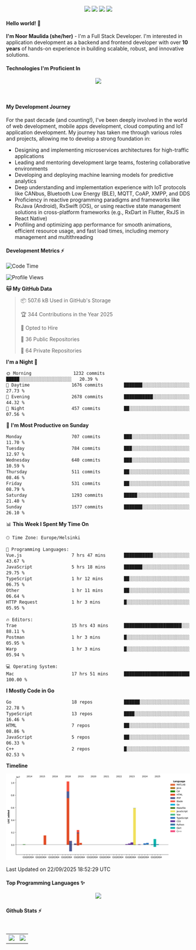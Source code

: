 <p align="center">
  <img src="https://dev.discordprofiles.me/badge/status/814439552055771206?simple=true">
  <img src="https://dev.discordprofiles.me/badge/playing/814439552055771206">
  <img src="https://dev.discordprofiles.me/badge/vscode/814439552055771206">
  <img src="https://dev.discordprofiles.me/badge/spotify/814439552055771206">
</p>

#### Hello world! 👋
**I'm Noor Maulida (she/her)** - I'm a Full Stack Developer. I'm interested in application development as a backend and frontend developer with over **10 years** of hands-on experience in building scalable, robust, and innovative solutions.

#### Technologies I'm Proficient In
<p align="center">
  <img src="https://skillicons.dev/icons?i=go,laravel,nodejs,vue,react,flutter,python,mongodb,docker,aws,gcp" />
</p>
<br>

#### My Development Journey
For the past decade (and counting!), I've been deeply involved in the world of web development, mobile apps development, cloud computing and IoT application development. My journey has taken me through various roles and projects, allowing me to develop a strong foundation in:

* Designing and implementing microservices architectures for high-traffic applications
* Leading and mentoring development large teams, fostering collaborative environments
* Developing and deploying machine learning models for predictive analytics
* Deep understanding and implementation experience with IoT protocols like CANbus, Bluetooth Low Energy (BLE), MQTT, CoAP, XMPP, and DDS
* Proficiency in reactive programming paradigms and frameworks like RxJava (Android), RxSwift (iOS), or using reactive state management solutions in cross-platform frameworks (e.g., RxDart in Flutter, RxJS in React Native)
* Profiling and optimizing app performance for smooth animations, efficient resource usage, and fast load times, including memory management and multithreading

#### Development Metrics ⚡
<!--START_SECTION:waka-->
![Code Time](http://img.shields.io/badge/Code%20Time-1%2C365%20hrs%204%20mins-blue)

![Profile Views](http://img.shields.io/badge/Profile%20Views-0-blue)

**🐱 My GitHub Data** 

> 📦 507.6 kB Used in GitHub's Storage 
 > 
> 🏆 344 Contributions in the Year 2025
 > 
> 💼 Opted to Hire
 > 
> 📜 36 Public Repositories 
 > 
> 🔑 64 Private Repositories 
 > 
**I'm a Night 🦉** 

```text
🌞 Morning                1232 commits        █████░░░░░░░░░░░░░░░░░░░░   20.39 % 
🌆 Daytime                1676 commits        ███████░░░░░░░░░░░░░░░░░░   27.73 % 
🌃 Evening                2678 commits        ███████████░░░░░░░░░░░░░░   44.32 % 
🌙 Night                  457 commits         ██░░░░░░░░░░░░░░░░░░░░░░░   07.56 % 
```
📅 **I'm Most Productive on Sunday** 

```text
Monday                   707 commits         ███░░░░░░░░░░░░░░░░░░░░░░   11.70 % 
Tuesday                  784 commits         ███░░░░░░░░░░░░░░░░░░░░░░   12.97 % 
Wednesday                640 commits         ███░░░░░░░░░░░░░░░░░░░░░░   10.59 % 
Thursday                 511 commits         ██░░░░░░░░░░░░░░░░░░░░░░░   08.46 % 
Friday                   531 commits         ██░░░░░░░░░░░░░░░░░░░░░░░   08.79 % 
Saturday                 1293 commits        █████░░░░░░░░░░░░░░░░░░░░   21.40 % 
Sunday                   1577 commits        ███████░░░░░░░░░░░░░░░░░░   26.10 % 
```


📊 **This Week I Spent My Time On** 

```text
🕑︎ Time Zone: Europe/Helsinki

💬 Programming Languages: 
Vue.js                   7 hrs 47 mins       ███████████░░░░░░░░░░░░░░   43.67 % 
JavaScript               5 hrs 18 mins       ███████░░░░░░░░░░░░░░░░░░   29.75 % 
TypeScript               1 hr 12 mins        ██░░░░░░░░░░░░░░░░░░░░░░░   06.75 % 
Other                    1 hr 11 mins        ██░░░░░░░░░░░░░░░░░░░░░░░   06.64 % 
HTTP Request             1 hr 3 mins         █░░░░░░░░░░░░░░░░░░░░░░░░   05.95 % 

🔥 Editors: 
Trae                     15 hrs 43 mins      ██████████████████████░░░   88.11 % 
Postman                  1 hr 3 mins         █░░░░░░░░░░░░░░░░░░░░░░░░   05.95 % 
Warp                     1 hr 3 mins         █░░░░░░░░░░░░░░░░░░░░░░░░   05.94 % 

💻 Operating System: 
Mac                      17 hrs 51 mins      █████████████████████████   100.00 % 
```

**I Mostly Code in Go** 

```text
Go                       18 repos            ██████░░░░░░░░░░░░░░░░░░░   22.78 % 
TypeScript               13 repos            ████░░░░░░░░░░░░░░░░░░░░░   16.46 % 
HTML                     7 repos             ██░░░░░░░░░░░░░░░░░░░░░░░   08.86 % 
JavaScript               5 repos             ██░░░░░░░░░░░░░░░░░░░░░░░   06.33 % 
C++                      2 repos             █░░░░░░░░░░░░░░░░░░░░░░░░   02.53 % 
```



**Timeline**

![Lines of Code chart](https://raw.githubusercontent.com/noormaulida/noormaulida/main/assets/bar_graph.png)


 Last Updated on 22/09/2025 18:52:29 UTC
<!--END_SECTION:waka-->

#### Top Programming Languages ✨
<p align="center">
  <img src="https://api.githubtrends.io/user/svg/noormaulida/langs?time_range=one_year&include_private=true&compact=true&theme=dark" />
</p>

#### Github Stats ⚡
<p align="center">
  <table>
    <tr>
      <td>
        <img src="https://github-readme-streak-stats.herokuapp.com?user=noormaulida&theme=react&hide_border=true&mode=weekly" height="180" />
      </td>
      <td>
        <img src="https://github-readme-stats.vercel.app/api?username=noormaulida&theme=react&count_private=true&hide_border=true&line_height=20" height="180"/>
      </td>
    </tr>
</p>
<br>
